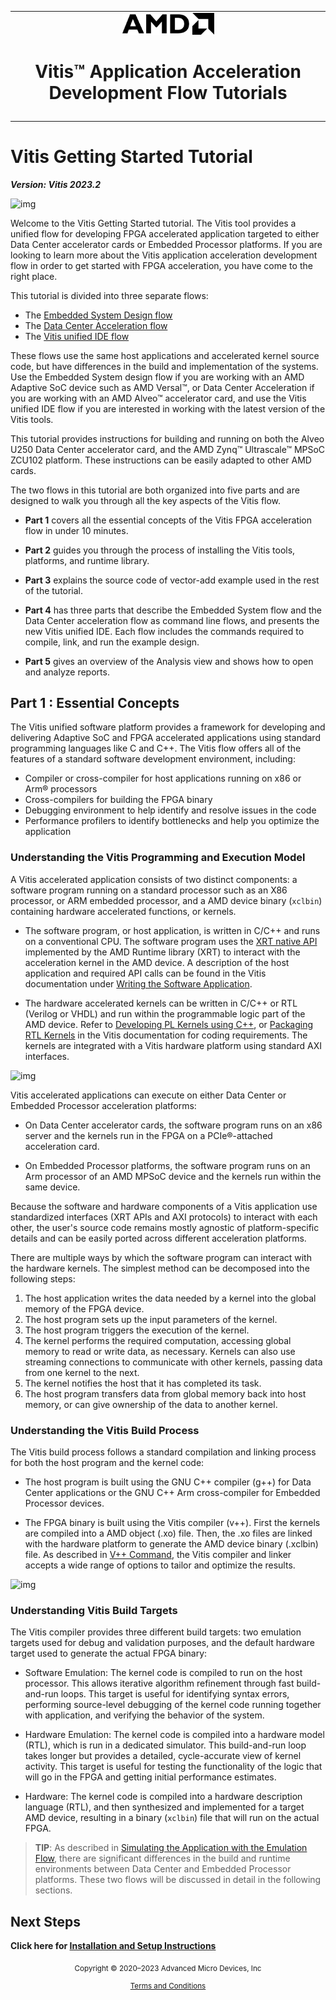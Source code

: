 <table class="sphinxhide" width="100%">
 <tr>
   <td align="center"><img src="https://raw.githubusercontent.com/Xilinx/Image-Collateral/main/xilinx-logo.png" width="30%"/><h1>Vitis™ Application Acceleration Development Flow Tutorials</h1>

   </td>
 </tr>
 <tr>
 <td>
 </td>
 </tr>
</table>

# Vitis Getting Started Tutorial

***Version: Vitis 2023.2***

![img](./images/vitis_101.png)

Welcome to the Vitis Getting Started tutorial. The Vitis tool provides a unified flow for developing FPGA accelerated application targeted to either Data Center accelerator cards or Embedded Processor platforms. If you are looking to learn more about the Vitis application acceleration development flow in order to get started with FPGA acceleration, you have come to the right place.

This tutorial is divided into three separate flows: 
* The [Embedded System Design flow](https://docs.xilinx.com/access/sources/dita/topic?Doc_Version=2023.2%20English&url=ug1393-vitis-application-acceleration&resourceid=pkl1657651602103)
* The [Data Center Acceleration flow](https://docs.xilinx.com/access/sources/dita/topic?Doc_Version=2023.2%20English&url=ug1393-vitis-application-acceleration&resourceid=fvi1642629875790)
* The [Vitis unified IDE flow](https://docs.xilinx.com/access/sources/dita/topic?Doc_Version=2023.2%20English&url=ug1393-vitis-application-acceleration&resourceid=svk1630656618393)

These flows use the same host applications and accelerated kernel source code, but have differences in the build and implementation of the systems. Use the Embedded System design flow if you are working with an AMD Adaptive SoC device such as AMD Versal™, or Data Center Acceleration if you are working with an AMD Alveo™ accelerator card, and use the Vitis unified IDE flow if you are interested in working with the latest version of the Vitis tools. 

This tutorial provides instructions for building and running on both the Alveo U250 Data Center accelerator card, and the AMD Zynq™ Ultrascale™ MPSoC ZCU102 platform. These instructions can be easily adapted to other AMD cards.

The two flows in this tutorial are both organized into five parts and are designed to walk you through all the key aspects of the Vitis flow.

* **Part 1** covers all the essential concepts of the Vitis FPGA acceleration flow in under 10 minutes.

* **Part 2** guides you through the process of installing the Vitis tools, platforms, and runtime library.

* **Part 3** explains the source code of vector-add example used in the rest of the tutorial.

* **Part 4** has three parts that describe the Embedded System flow and the Data Center acceleration flow as command line flows, and presents the new Vitis unified IDE. Each flow includes the commands required to compile, link, and run the example design.

* **Part 5** gives an overview of the Analysis view and shows how to open and analyze reports.

## Part 1 : Essential Concepts

The Vitis unified software platform provides a framework for developing and delivering Adaptive SoC and FPGA accelerated applications using standard programming languages like C and C++. The Vitis flow offers all of the features of a standard software development environment, including:

* Compiler or cross-compiler for host applications running on x86 or Arm® processors
* Cross-compilers for building the FPGA binary
* Debugging environment to help identify and resolve issues in the code
* Performance profilers to identify bottlenecks and help you optimize the application

### Understanding the Vitis Programming and Execution Model

A Vitis accelerated application consists of two distinct components: a software program running on a standard processor such as an X86 processor, or ARM embedded processor, and a AMD device binary (`xclbin`) containing hardware accelerated functions, or kernels.

* The software program, or host application, is written in C/C++ and runs on a conventional CPU. The software program uses the [XRT native API](https://xilinx.github.io/XRT/master/html/index.html) implemented by the AMD Runtime library (XRT) to interact with the acceleration kernel in the AMD device. A description of the host application and required API calls can be found in the Vitis documentation under [Writing the Software Application](https://docs.xilinx.com/access/sources/dita/topic?Doc_Version=2023.2%20English&url=ug1393-vitis-application-acceleration&resourceid=vpy1519742402284).

* The hardware accelerated kernels can be written in C/C++ or RTL (Verilog or VHDL) and run within the programmable logic part of the AMD device. Refer to [Developing PL Kernels using C++](https://docs.xilinx.com/access/sources/dita/topic?Doc_Version=2023.2%20English&url=ug1393-vitis-application-acceleration&resourceid=rjk1519742919747), or [Packaging RTL Kernels](https://docs.xilinx.com/access/sources/dita/topic?Doc_Version=2023.2%20English&url=ug1393-vitis-application-acceleration&resourceid=qnk1504034323350) in the Vitis documentation for coding requirements. The kernels are integrated with a Vitis hardware platform using standard AXI interfaces.

![img](./images/part1_execution_model.png)

Vitis accelerated applications can execute on either Data Center or Embedded Processor acceleration platforms:

* On Data Center accelerator cards, the software program runs on an x86 server and the kernels run in the FPGA on a PCIe®-attached acceleration card.

* On Embedded Processor platforms, the software program runs on an Arm processor of an AMD MPSoC device and the kernels run within the same device.


Because the software and hardware components of a Vitis application use standardized interfaces (XRT APIs and AXI protocols) to interact with each other, the user's source code remains mostly agnostic of platform-specific details and can be easily ported across different acceleration platforms.

There are multiple ways by which the software program can interact with the hardware kernels. The simplest method can be decomposed into the following steps:

1. The host application writes the data needed by a kernel into the global memory of the FPGA device.
2. The host program sets up the input parameters of the kernel.
3. The host program triggers the execution of the kernel.
4. The kernel performs the required computation, accessing global memory to read or write data, as necessary. Kernels can also use streaming connections to communicate with other kernels, passing data from one kernel to the next.
5. The kernel notifies the host that it has completed its task.
6. The host program transfers data from global memory back into host memory, or can give ownership of the data to another kernel.

### Understanding the Vitis Build Process

The Vitis build process follows a standard compilation and linking process for both the host program and the kernel code:

* The host program is built using the GNU C++ compiler (g++) for Data Center applications or the GNU C++ Arm cross-compiler for Embedded Processor devices.

* The FPGA binary is built using the Vitis compiler (v++). First the kernels are compiled into a AMD object (.xo) file. Then, the .xo files are linked with the hardware platform to generate the AMD device binary (.xclbin) file. As described in [V++ Command](https://docs.xilinx.com/access/sources/dita/topic?Doc_Version=2023.2%20English&url=ug1393-vitis-application-acceleration&resourceid=wrj1504034328013), the Vitis compiler and linker accepts a wide range of options to tailor and optimize the results.

![img](./images/part1_build_flow.png)

### Understanding Vitis Build Targets

The Vitis compiler provides three different build targets: two emulation targets used for debug and validation purposes, and the default hardware target used to generate the actual FPGA binary:

* Software Emulation: The kernel code is compiled to run on the host processor. This allows iterative algorithm refinement through fast build-and-run loops. This target is useful for identifying syntax errors, performing source-level debugging of the kernel code running together with application, and verifying the behavior of the system.

* Hardware Emulation: The kernel code is compiled into a hardware model (RTL), which is run in a dedicated simulator. This build-and-run loop takes longer but provides a detailed, cycle-accurate view of kernel activity. This target is useful for testing the functionality of the logic that will go in the FPGA and getting initial performance estimates.

* Hardware: The kernel code is compiled into a hardware description language (RTL), and then synthesized and implemented for a target AMD device, resulting in a binary (`xclbin`) file that will run on the actual FPGA.

>**TIP**: As described in [Simulating the Application with the Emulation Flow](https://docs.xilinx.com/access/sources/dita/topic?Doc_Version=2023.2%20English&url=ug1393-vitis-application-acceleration&resourceid=btg1600442263101), there are significant differences in the build and runtime environments between Data Center and Embedded Processor platforms. These two flows will be discussed in detail in the following sections.

## Next Steps

  **Click here for [Installation and Setup Instructions](./Part2.md)**

<p class="sphinxhide" align="center"><sub>Copyright © 2020–2023 Advanced Micro Devices, Inc</sub></p>

<p class="sphinxhide" align="center"><sup><a href="https://www.amd.com/en/corporate/copyright">Terms and Conditions</a></sup></p>
